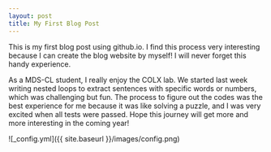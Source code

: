 ```yaml
---
layout: post
title: My First Blog Post
---
```


This is my first blog post using github.io. I find this process very interesting because I can create the blog website by myself! I will never forget this handy experience.

As a MDS-CL student, I really enjoy the COLX lab. We started last week writing nested loops to extract sentences with specific words or numbers, which was challenging but fun. The process to figure out the codes was the best experience for me because it was like solving a puzzle, and I was very excited when all tests were passed. Hope this journey will get more and more interesting in the coming year!

![_config.yml]({{ site.baseurl }}/images/config.png)
